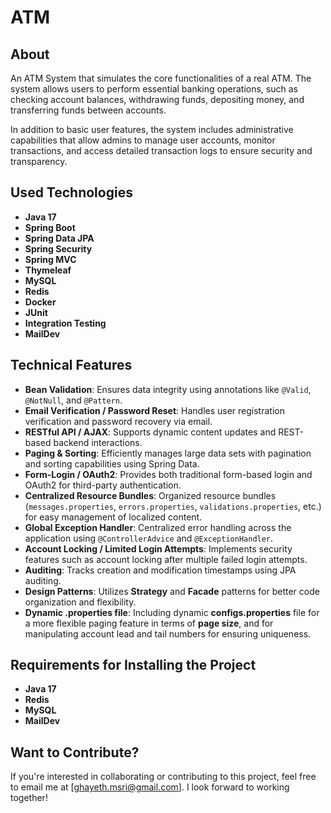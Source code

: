 # ATM

## About 
An ATM System that simulates the core functionalities of a real ATM. The system allows users to perform essential banking operations, such as checking account balances, withdrawing funds, depositing money, and transferring funds between accounts.

In addition to basic user features, the system includes administrative capabilities that allow admins to manage user accounts, monitor transactions, and access detailed transaction logs to ensure security and transparency.

## Used Technologies
* **Java 17**
* **Spring Boot**
* **Spring Data JPA**
* **Spring Security**
* **Spring MVC**
* **Thymeleaf**
* **MySQL**
* **Redis**
* **Docker**
* **JUnit**
* **Integration Testing**
* **MailDev**

## Technical Features
* **Bean Validation**: Ensures data integrity using annotations like `@Valid`, `@NotNull`, and `@Pattern`.
* **Email Verification / Password Reset**: Handles user registration verification and password recovery via email.
* **RESTful API / AJAX**: Supports dynamic content updates and REST-based backend interactions.
* **Paging & Sorting**: Efficiently manages large data sets with pagination and sorting capabilities using Spring Data.
* **Form-Login / OAuth2**: Provides both traditional form-based login and OAuth2 for third-party authentication.
* **Centralized Resource Bundles**: Organized resource bundles (`messages.properties`, `errors.properties`, `validations.properties`, etc.) for easy management of localized content.
* **Global Exception Handler**: Centralized error handling across the application using `@ControllerAdvice` and `@ExceptionHandler`.
* **Account Locking / Limited Login Attempts**: Implements security features such as account locking after multiple failed login attempts.
* **Auditing**: Tracks creation and modification timestamps using JPA auditing.
* **Design Patterns**: Utilizes **Strategy** and **Facade** patterns for better code organization and flexibility.
* **Dynamic .properties file**: Including dynamic **configs.properties** file for a more flexible paging feature in terms of **page size**, and for manipulating account lead and tail numbers for ensuring uniqueness.

## Requirements for Installing the Project
* **Java 17**
* **Redis**
* **MySQL**
* **MailDev**

## Want to Contribute?
If you're interested in collaborating or contributing to this project, feel free to email me at [ghayeth.msri@gmail.com]. I look forward to working together!
